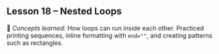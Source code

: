 ## Lesson 18 – Nested Loops
📌 *Concepts learned:* How loops can run inside each other. Practiced printing sequences, inline formatting with `end=""`, 
and creating patterns such as rectangles.  
